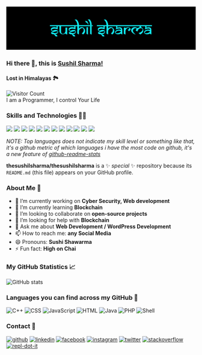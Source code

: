 ![Lost in Himalayas 🏞](https://github.com/thesushilsharma/thesushilsharma/blob/main/Sushil%20Sharma.png)

### Hi there 👋, this is [Sushil Sharma!](https://thesushilsharma.github.io)
#### Lost in Himalayas 🏞

![Visitor Count](https://profile-counter.glitch.me/thesushilsharma/count.svg)
<br>I am a Programmer, I control Your Life 

### Skills and Technologies 👨‍💻
![](https://img.shields.io/badge/C++-informational?style=flat-square&logo=c%2B%2B&logoColor=white&color=00599C)
![](https://img.shields.io/badge/C-informational?style=flat-square&logo=C&logoColor=white&color=A8B9CC)
![](https://img.shields.io/badge/Java-informational?style=flat-square&logo=Java&logoColor=white&color=007396)
![](https://img.shields.io/badge/JavaScript-informational?style=flat-square&logo=JavaScript&logoColor=white&color=F0DB4F)
![](https://img.shields.io/badge/ReactJS-informational?style=flat-square&logo=React&logoColor=white&color=61DAFB)
![](https://img.shields.io/badge/HTML5/CSS3-informational?style=flat-square&logo=html5&logoColor=white&color=E34F26)
![](https://img.shields.io/badge/PHP-informational?style=flat-square&logo=php&logoColor=white&color=777BB4)
![](https://img.shields.io/badge/Shell_Scripting-informational?style=flat-square&logo=shell&logoColor=white&color=ED1C24)
![](https://img.shields.io/badge/Docker-informational?style=flat-square&logo=docker&logoColor=white&color=2496ED)
![](https://img.shields.io/badge/MySQL-informational?style=flat-square&logo=mysql&logoColor=white&color=4479A1)
![](https://img.shields.io/badge/MongoDB-informational?style=flat-square&logo=mongodb&logoColor=white&color=47A248)
![](https://img.shields.io/badge/Bootstrap-informational?style=flat-square&logo=bootstrap&logoColor=white&color=080135)

*NOTE: Top languages does not indicate my skill level or something like that, it's a github metric of which languages i have the most code on github, it's a new feature of [github-readme-stats](https://github.com/thesushilsharma/github-readme-stats)*

**thesushilsharma/thesushilsharma** is a ✨ _special_ ✨ repository because its `README.md` (this file) appears on your GitHub profile.

### About Me 🤵

- 🔭 I’m currently working on **Cyber Security, Web development** 
- 🌱 I’m currently learning **Blockchain** 
- 👯 I’m looking to collaborate on **open-source projects**  
- 🤔 I’m looking for help with **Blockchain**  
- 💬 Ask me about **Web Development / WordPress Development**  
- 📫 How to reach me: **any Social Media**
- 😄 Pronouns: **Sushi Shawarma** 
- ⚡ Fun fact: **High on Chai** 

### My GitHub Statistics 📈
![GitHub stats](https://github-readme-stats.vercel.app/api?username=thesushilsharma&show_icons=true)  


### Languages you can find across my GitHub 🐙
![C++](https://img.shields.io/static/v1?style=flat-square&label=%E2%A0%80&color=555&labelColor=00599C&message=C%2B%2B%EF%B8%B13.1%25)
![CSS](https://img.shields.io/static/v1?style=flat-square&label=%E2%A0%80&color=555&labelColor=E31B5F&message=CSS%EF%B8%B132.30%25)
![JavaScript](https://img.shields.io/static/v1?style=flat-square&label=%E2%A0%80&color=555&labelColor=F0DB4F&message=JavaScript%EF%B8%B111.10%25)
![HTML](https://img.shields.io/static/v1?style=flat-square&label=%E2%A0%80&color=555&labelColor=E34F26&message=HTML%EF%B8%B135.30%25)
![Java](https://img.shields.io/static/v1?style=flat-square&label=%E2%A0%80&color=555&labelColor=007396&message=Java%EF%B8%B15.4%25)
![PHP](https://img.shields.io/static/v1?style=flat-square&label=%E2%A0%80&color=555&labelColor=777BB4&message=PHP%EF%B8%B115.1%25)
![Shell](https://img.shields.io/static/v1?style=flat-square&label=%E2%A0%80&color=555&labelColor=ED1C24&message=Shell%EF%B8%B15.2%25)


### Contact 📱
[<img src='https://cdn.jsdelivr.net/npm/simple-icons@3.0.1/icons/github.svg' alt='github' height='40'>](https://github.com/thesushilsharma)  [<img src='https://cdn.jsdelivr.net/npm/simple-icons@3.0.1/icons/linkedin.svg' alt='linkedin' height='40'>](https://www.linkedin.com/in/thesushilsharma/)  [<img src='https://cdn.jsdelivr.net/npm/simple-icons@3.0.1/icons/facebook.svg' alt='facebook' height='40'>](https://www.facebook.com/sushilmusing)  [<img src='https://cdn.jsdelivr.net/npm/simple-icons@3.0.1/icons/instagram.svg' alt='instagram' height='40'>](https://www.instagram.com/sushilmusing/)  [<img src='https://cdn.jsdelivr.net/npm/simple-icons@3.0.1/icons/twitter.svg' alt='twitter' height='40'>](https://twitter.com/sushilmusing)  [<img src='https://cdn.jsdelivr.net/npm/simple-icons@3.0.1/icons/stackoverflow.svg' alt='stackoverflow' height='40'>](https://stackoverflow.com/users/thesushilsharma)  [<img src='https://cdn.jsdelivr.net/npm/simple-icons@3.0.1/icons/repl-dot-it.svg' alt='repl-dot-it' height='40'>](https://repl.it/@thesushilsharma/)  
